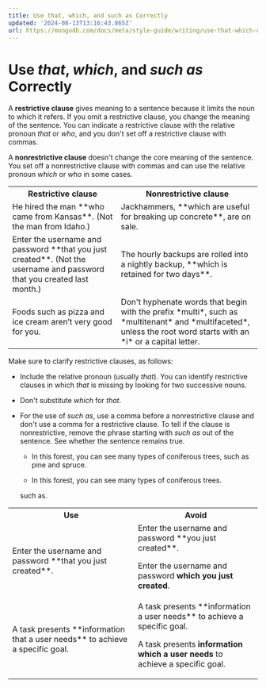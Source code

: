 ```yaml
---
title: Use that, which, and such as Correctly
updated: '2024-08-13T13:16:43.865Z'
url: https://mongodb.com/docs/meta/style-guide/writing/use-that-which-correctly/
---
```


# Use *that*, *which*, and *such as* Correctly

A **restrictive clause** gives meaning to a sentence because it limits the noun to which it refers. If you omit a restrictive clause, you change the meaning of the sentence. You can indicate a restrictive clause with the relative pronoun *that* or *who*, and you don't set off a restrictive clause with commas.

A **nonrestrictive clause** doesn't change the core meaning of the sentence. You set off a nonrestrictive clause with commas and can use the relative pronoun *which* or *who* in some cases.

<table>
<tr>
<th id="Restrictive%20clause">
Restrictive clause

</th>
<th id="Nonrestrictive%20clause">
Nonrestrictive clause

</th>
</tr>
<tr>
<td headers="Restrictive%20clause">
He hired the man **who came from Kansas**. (Not the man from Idaho.)

</td>
<td headers="Nonrestrictive%20clause">
Jackhammers, **which are useful for breaking up concrete**, are on sale.

</td>
</tr>
<tr>
<td headers="Restrictive%20clause">
Enter the username and password **that you just created**. (Not the username and password that you created last month.)

</td>
<td headers="Nonrestrictive%20clause">
The hourly backups are rolled into a nightly backup, **which is retained for two days**.

</td>
</tr>
<tr>
<td headers="Restrictive%20clause">
Foods such as pizza and ice cream aren’t very good for you.

</td>
<td headers="Nonrestrictive%20clause">
Don't hyphenate words that begin with the prefix *multi*, such as *multitenant* and *multifaceted*, unless the root word starts with an *i* or a capital letter.

</td>
</tr>
</table>
Make sure to clarify restrictive clauses, as follows:

- Include the relative pronoun (usually *that*). You can identify restrictive clauses in which *that* is missing by looking for two successive nouns.

- Don't substitute *which* for *that*.

- For the use of *such as*, use a comma before a nonrestrictive clause and don't use a comma for a restrictive clause. To tell if the clause is nonrestrictive, remove the phrase starting with *such as* out of the sentence. See whether the sentence remains true.

  - In this forest, you can see many types of coniferous trees, such as pine and spruce.

  - In this forest, you can see many types of coniferous trees.

  such as.

<table>
<tr>
<th id="Use">
Use

</th>
<th id="Avoid">
Avoid

</th>
</tr>
<tr>
<td headers="Use">
Enter the username and password **that you just created**.

</td>
<td headers="Avoid">
Enter the username and password **you just created**.

Enter the username and password **which you just created**.

</td>
</tr>
<tr>
<td headers="Use">
A task presents **information that a user needs** to achieve a specific goal.

</td>
<td headers="Avoid">
A task presents **information a user needs** to achieve a specific goal.

A task presents **information which a user needs** to achieve a specific goal.

</td>
</tr>
</table>